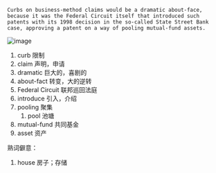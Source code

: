 

```
Curbs on business-method claims would be a dramatic about-face,
because it was the Federal Circuit itself that introduced such
patents with its 1998 decision in the so-called State Street Bank
case, approving a patent on a way of pooling mutual-fund assets.
```

![image](https://github.com/user-attachments/assets/256ea870-5369-417e-85ed-c35f78685a2d)


1. curb 限制
2. claim 声明，申请
3. dramatic 巨大的，喜剧的
4. about-fact 转变，大的逆转
5. Federal Circuit 联邦巡回法庭
6. introduce 引入，介绍
7. pooling 聚集
   1. pool 池塘
8. mutual-fund 共同基金
9. asset 资产



熟词僻意：

1. house 房子；存储





